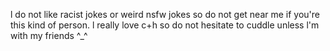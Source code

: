 l do not like racist jokes or weird nsfw jokes so do not get near me if you're this kind of person.
l really love c+h so do not hesitate to cuddle unless l'm with my friends ^_^ 
  


